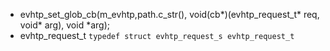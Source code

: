 - evhtp_set_glob_cb(m_evhtp,path.c_str(), void(cb*)(evhtp_request_t* req, void* arg), void *arg);
- evhtp_request_t 
``
typedef struct evhtp_request_s evhtp_request_t
``
